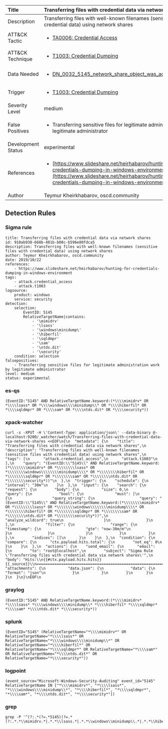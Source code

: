 | Title                | Transferring files with credential data via network shares                                                                                                                                                 |
|:---------------------|:------------------------------------------------------------------------------------------------------------------------------------------------------------|
| Description          | Transferring files with well-known filenames (sensitive files with credential data) using network shares                                                                                                                                           |
| ATT&amp;CK Tactic    |  <ul><li>[TA0006: Credential Access](https://attack.mitre.org/tactics/TA0006)</li></ul>  |
| ATT&amp;CK Technique | <ul><li>[T1003: Credential Dumping](https://attack.mitre.org/techniques/T1003)</li></ul>  |
| Data Needed          | <ul><li>[DN_0032_5145_network_share_object_was_accessed_detailed](../Data_Needed/DN_0032_5145_network_share_object_was_accessed_detailed.md)</li></ul>  |
| Trigger              | <ul><li>[T1003: Credential Dumping](../Triggers/T1003.md)</li></ul>  |
| Severity Level       | medium |
| False Positives      | <ul><li>Transferring sensitive files for legitimate administration work by legitimate administrator</li></ul>  |
| Development Status   | experimental |
| References           | <ul><li>[https://www.slideshare.net/heirhabarov/hunting-for-credentials-dumping-in-windows-environment](https://www.slideshare.net/heirhabarov/hunting-for-credentials-dumping-in-windows-environment)</li></ul>  |
| Author               | Teymur Kheirkhabarov, oscd.community |


## Detection Rules

### Sigma rule

```
title: Transferring files with credential data via network shares
id: 910ab938-668b-401b-b08c-b596e80fdca5
description: Transferring files with well-known filenames (sensitive files with credential data) using network shares
author: Teymur Kheirkhabarov, oscd.community
date: 2019/10/22
references:
    - https://www.slideshare.net/heirhabarov/hunting-for-credentials-dumping-in-windows-environment
tags:
    - attack.credential_access
    - attack.t1003
logsource:
    product: windows
    service: security
detection:
    selection:
        EventID: 5145
        RelativeTargetName|contains:
            - '\mimidrv'
            - '\lsass'
            - '\windows\minidump\'
            - '\hiberfil'
            - '\sqldmpr'
            - '\sam'
            - '\ntds.dit'
            - '\security'
    condition: selection
falsepositives:
    - Transferring sensitive files for legitimate administration work by legitimate administrator
level: medium
status: experimental

```





### es-qs
    
```
(EventID:"5145" AND RelativeTargetName.keyword:(*\\\\mimidrv* OR *\\\\lsass* OR *\\\\windows\\\\minidump\\* OR *\\\\hiberfil* OR *\\\\sqldmpr* OR *\\\\sam* OR *\\\\ntds.dit* OR *\\\\security*))
```


### xpack-watcher
    
```
curl -s -XPUT -H \'Content-Type: application/json\' --data-binary @- localhost:9200/_watcher/watch/Transferring-files-with-credential-data-via-network-shares <<EOF\n{\n  "metadata": {\n    "title": "Transferring files with credential data via network shares",\n    "description": "Transferring files with well-known filenames (sensitive files with credential data) using network shares",\n    "tags": [\n      "attack.credential_access",\n      "attack.t1003"\n    ],\n    "query": "(EventID:\\"5145\\" AND RelativeTargetName.keyword:(*\\\\\\\\mimidrv* OR *\\\\\\\\lsass* OR *\\\\\\\\windows\\\\\\\\minidump\\\\* OR *\\\\\\\\hiberfil* OR *\\\\\\\\sqldmpr* OR *\\\\\\\\sam* OR *\\\\\\\\ntds.dit* OR *\\\\\\\\security*))"\n  },\n  "trigger": {\n    "schedule": {\n      "interval": "30m"\n    }\n  },\n  "input": {\n    "search": {\n      "request": {\n        "body": {\n          "size": 0,\n          "query": {\n            "bool": {\n              "must": [\n                {\n                  "query_string": {\n                    "query": "(EventID:\\"5145\\" AND RelativeTargetName.keyword:(*\\\\\\\\mimidrv* OR *\\\\\\\\lsass* OR *\\\\\\\\windows\\\\\\\\minidump\\\\* OR *\\\\\\\\hiberfil* OR *\\\\\\\\sqldmpr* OR *\\\\\\\\sam* OR *\\\\\\\\ntds.dit* OR *\\\\\\\\security*))",\n                    "analyze_wildcard": true\n                  }\n                }\n              ],\n              "filter": {\n                "range": {\n                  "timestamp": {\n                    "gte": "now-30m/m"\n                  }\n                }\n              }\n            }\n          }\n        },\n        "indices": []\n      }\n    }\n  },\n  "condition": {\n    "compare": {\n      "ctx.payload.hits.total": {\n        "not_eq": 0\n      }\n    }\n  },\n  "actions": {\n    "send_email": {\n      "email": {\n        "to": "root@localhost",\n        "subject": "Sigma Rule \'Transferring files with credential data via network shares\'",\n        "body": "Hits:\\n{{#ctx.payload.hits.hits}}{{_source}}\\n================================================================================\\n{{/ctx.payload.hits.hits}}",\n        "attachments": {\n          "data.json": {\n            "data": {\n              "format": "json"\n            }\n          }\n        }\n      }\n    }\n  }\n}\nEOF\n
```


### graylog
    
```
(EventID:"5145" AND RelativeTargetName.keyword:(*\\\\mimidrv* *\\\\lsass* *\\\\windows\\\\minidump\\* *\\\\hiberfil* *\\\\sqldmpr* *\\\\sam* *\\\\ntds.dit* *\\\\security*))
```


### splunk
    
```
(EventID="5145" (RelativeTargetName="*\\\\mimidrv*" OR RelativeTargetName="*\\\\lsass*" OR RelativeTargetName="*\\\\windows\\\\minidump\\*" OR RelativeTargetName="*\\\\hiberfil*" OR RelativeTargetName="*\\\\sqldmpr*" OR RelativeTargetName="*\\\\sam*" OR RelativeTargetName="*\\\\ntds.dit*" OR RelativeTargetName="*\\\\security*"))
```


### logpoint
    
```
(event_source="Microsoft-Windows-Security-Auditing" event_id="5145" RelativeTargetName IN ["*\\\\mimidrv*", "*\\\\lsass*", "*\\\\windows\\\\minidump\\*", "*\\\\hiberfil*", "*\\\\sqldmpr*", "*\\\\sam*", "*\\\\ntds.dit*", "*\\\\security*"])
```


### grep
    
```
grep -P '^(?:.*(?=.*5145)(?=.*(?:.*.*\\mimidrv.*|.*.*\\lsass.*|.*.*\\windows\\minidump\\.*|.*.*\\hiberfil.*|.*.*\\sqldmpr.*|.*.*\\sam.*|.*.*\\ntds\\.dit.*|.*.*\\security.*)))'
```



